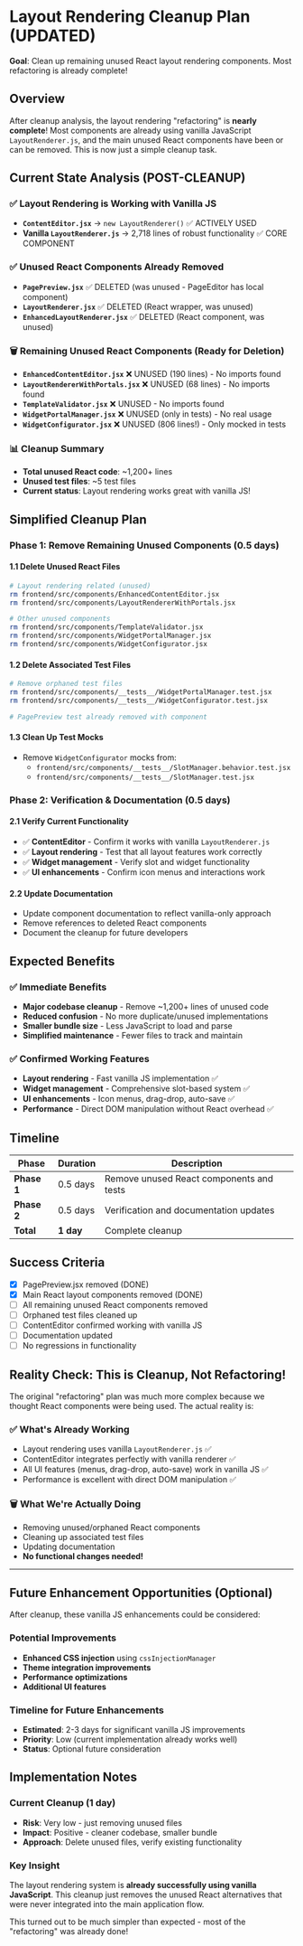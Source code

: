 # Layout Rendering Cleanup Plan (UPDATED)

**Goal**: Clean up remaining unused React layout rendering components. Most refactoring is already complete!

## Overview

After cleanup analysis, the layout rendering "refactoring" is **nearly complete**! Most components are already using vanilla JavaScript `LayoutRenderer.js`, and the main unused React components have been or can be removed. This is now just a simple cleanup task.

## Current State Analysis (POST-CLEANUP)

### ✅ Layout Rendering is Working with Vanilla JS
- **`ContentEditor.jsx`** → `new LayoutRenderer()` ✅ ACTIVELY USED
- **Vanilla `LayoutRenderer.js`** → 2,718 lines of robust functionality ✅ CORE COMPONENT

### ✅ Unused React Components Already Removed  
- **`PagePreview.jsx`** ✅ DELETED (was unused - PageEditor has local component)
- **`LayoutRenderer.jsx`** ✅ DELETED (React wrapper, was unused)
- **`EnhancedLayoutRenderer.jsx`** ✅ DELETED (React component, was unused)

### 🗑️ Remaining Unused React Components (Ready for Deletion)
- **`EnhancedContentEditor.jsx`** ❌ UNUSED (190 lines) - No imports found
- **`LayoutRendererWithPortals.jsx`** ❌ UNUSED (68 lines) - No imports found  
- **`TemplateValidator.jsx`** ❌ UNUSED - No imports found
- **`WidgetPortalManager.jsx`** ❌ UNUSED (only in tests) - No real usage
- **`WidgetConfigurator.jsx`** ❌ UNUSED (806 lines!) - Only mocked in tests

### 📊 Cleanup Summary
- **Total unused React code**: ~1,200+ lines
- **Unused test files**: ~5 test files
- **Current status**: Layout rendering works great with vanilla JS!

## Simplified Cleanup Plan

### Phase 1: Remove Remaining Unused Components (0.5 days)

#### 1.1 Delete Unused React Files
```bash
# Layout rendering related (unused)
rm frontend/src/components/EnhancedContentEditor.jsx
rm frontend/src/components/LayoutRendererWithPortals.jsx

# Other unused components  
rm frontend/src/components/TemplateValidator.jsx
rm frontend/src/components/WidgetPortalManager.jsx
rm frontend/src/components/WidgetConfigurator.jsx
```

#### 1.2 Delete Associated Test Files
```bash
# Remove orphaned test files
rm frontend/src/components/__tests__/WidgetPortalManager.test.jsx
rm frontend/src/components/__tests__/WidgetConfigurator.test.jsx

# PagePreview test already removed with component
```

#### 1.3 Clean Up Test Mocks
- Remove `WidgetConfigurator` mocks from:
  - `frontend/src/components/__tests__/SlotManager.behavior.test.jsx`
  - `frontend/src/components/__tests__/SlotManager.test.jsx`

### Phase 2: Verification & Documentation (0.5 days)

#### 2.1 Verify Current Functionality
- ✅ **ContentEditor** - Confirm it works with vanilla `LayoutRenderer.js`
- ✅ **Layout rendering** - Test that all layout features work correctly
- ✅ **Widget management** - Verify slot and widget functionality
- ✅ **UI enhancements** - Confirm icon menus and interactions work

#### 2.2 Update Documentation
- Update component documentation to reflect vanilla-only approach
- Remove references to deleted React components
- Document the cleanup for future developers

## Expected Benefits

### ✅ Immediate Benefits
- **Major codebase cleanup** - Remove ~1,200+ lines of unused code
- **Reduced confusion** - No more duplicate/unused implementations
- **Smaller bundle size** - Less JavaScript to load and parse
- **Simplified maintenance** - Fewer files to track and maintain

### ✅ Confirmed Working Features
- **Layout rendering** - Fast vanilla JS implementation ✅
- **Widget management** - Comprehensive slot-based system ✅  
- **UI enhancements** - Icon menus, drag-drop, auto-save ✅
- **Performance** - Direct DOM manipulation without React overhead ✅

## Timeline

| Phase | Duration | Description |
|-------|----------|-------------|
| **Phase 1** | 0.5 days | Remove unused React components and tests |
| **Phase 2** | 0.5 days | Verification and documentation updates |
| **Total** | **1 day** | Complete cleanup |

## Success Criteria

- [x] PagePreview.jsx removed (DONE)
- [x] Main React layout components removed (DONE) 
- [ ] All remaining unused React components removed
- [ ] Orphaned test files cleaned up
- [ ] ContentEditor confirmed working with vanilla JS
- [ ] Documentation updated
- [ ] No regressions in functionality

## Reality Check: This is Cleanup, Not Refactoring!

The original "refactoring" plan was much more complex because we thought React components were being used. The actual reality is:

### ✅ **What's Already Working**
- Layout rendering uses vanilla `LayoutRenderer.js` ✅
- ContentEditor integrates perfectly with vanilla renderer ✅
- All UI features (menus, drag-drop, auto-save) work in vanilla JS ✅
- Performance is excellent with direct DOM manipulation ✅

### 🗑️ **What We're Actually Doing**
- Removing unused/orphaned React components
- Cleaning up associated test files  
- Updating documentation
- **No functional changes needed!**

---

## Future Enhancement Opportunities (Optional)

After cleanup, these vanilla JS enhancements could be considered:

### Potential Improvements
- **Enhanced CSS injection** using `cssInjectionManager`
- **Theme integration improvements**
- **Performance optimizations**
- **Additional UI features**

### Timeline for Future Enhancements
- **Estimated**: 2-3 days for significant vanilla JS improvements
- **Priority**: Low (current implementation already works well)
- **Status**: Optional future consideration

## Implementation Notes

### Current Cleanup (1 day)
- **Risk**: Very low - just removing unused files
- **Impact**: Positive - cleaner codebase, smaller bundle
- **Approach**: Delete unused files, verify existing functionality

### Key Insight
The layout rendering system is **already successfully using vanilla JavaScript**. This cleanup just removes the unused React alternatives that were never integrated into the main application flow.

This turned out to be much simpler than expected - most of the "refactoring" was already done! 